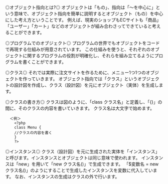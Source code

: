 ◎オブジェクト指向とは?◎
オブジェクトは「もの」、指向は「〜を中心に」という意味で、オブジェクト指向を簡単に説明するとオブジェクト（もの）を中心にした考え方ということです。
例えば、現実のショップもECサイトも「商品」「ユーザー」「カート」などのオブジェクトが組み合わさってできていると考えることができます。

◎プログラムでのオブジェクト◎
プログラムの世界でもオブジェクトをコードで再現する仕組みが用意されています。
この仕組みを使うと、それぞれのオブジェクトに関するプログラムの役割が明確化し、それらを組み立てるようにプログラムを書くことができます。

◎クラス◎
それでは実際に注文サイトを作るために、メニュー1つ1つのオブジェクトを作っていきます。
オブジェクト指向では「クラス」というオブジェクトの設計図を作成し、クラス（設計図）を元にオブジェクト（実体）を生成します。

◎クラスの書き方◎
クラスは図のように、「class クラス名」と定義し、「{}」の間に、そのクラスの内容を書いていきます。
クラス名は大文字で始めます。

      ＜例＞
        <?php
        class Menu {
        //クラスの内容を書く
        }
        ?>
        
◎インスタンス◎
クラス（設計図）を元に生成された実体を「インスタンス」と呼びます。インスタンスとオブジェクトは同じ意味で使われます。
インスタンスは「new」を用いて「new クラス名()」で生成できます。
「$変数名 = new クラス名()」のようにすることで生成したインスタンスを変数に代入しています。
なお、インスタンスの生成はクラスの外で行います。

